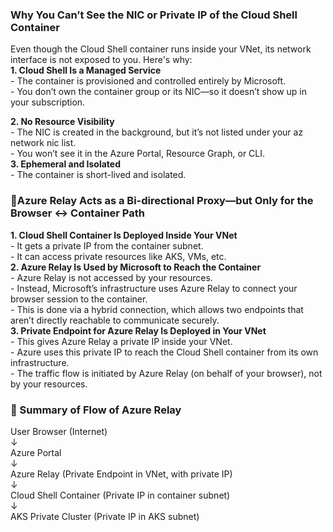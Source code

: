 ### Why You Can’t See the NIC or Private IP of the Cloud Shell Container  

Even though the Cloud Shell container runs inside your VNet, its network interface is not exposed to you. Here's why:  
 **1. Cloud Shell Is a Managed Service**   
    - The container is provisioned and controlled entirely by Microsoft.    
	- You don’t own the container group or its NIC—so it doesn’t show up in your subscription.  

 **2. No Resource Visibility**  
	- The NIC is created in the background, but it’s not listed under your az network nic list.    
	- You won’t see it in the Azure Portal, Resource Graph, or CLI.     
 **3. Ephemeral and Isolated**     
	- The container is short-lived and isolated.     


### 🔌Azure Relay Acts as a Bi-directional Proxy—but Only for the Browser ↔ Container Path  
**1. Cloud Shell Container Is Deployed Inside Your VNet**     
	- It gets a private IP from the container subnet.     
	- It can access private resources like AKS, VMs, etc.     
 **2. Azure Relay Is Used by Microsoft to Reach the Container**    
	- Azure Relay is not accessed by your resources.     
	- Instead, Microsoft’s infrastructure uses Azure Relay to connect your browser session to the container.         
	- This is done via a hybrid connection, which allows two endpoints that aren’t directly reachable to communicate securely.      
 **3. Private Endpoint for Azure Relay Is Deployed in Your VNet**    
	- This gives Azure Relay a private IP inside your VNet.      
	- Azure uses this private IP to reach the Cloud Shell container from its own infrastructure.     
	- The traffic flow is initiated by Azure Relay (on behalf of your browser), not by your resources.     


### 🔁 Summary of Flow of Azure Relay

User Browser (Internet)    
         	↓    
Azure Portal    
    	    ↓     
Azure Relay (Private Endpoint in VNet, with private IP)    
    	    ↓  
Cloud Shell Container (Private IP in container subnet)    
    	    ↓  
AKS Private Cluster (Private IP in AKS subnet)    

